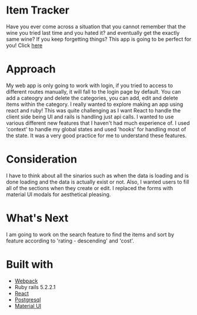 # Item Tracker

Have you ever come across a situation that you cannot remember that the wine you tried last time and you hated it? and eventually get the exactly same wine? If you keep forgetting things? This app is going to be perfect for you! Click [here](https://fierce-coast-17597.herokuapp.com/)

# Approach

My web app is only going to work with login, if you tried to access to different routes manually, it will fall to the login page by default.
You can add a cateogry and delete the categories, you can add, edit and delete items within the category.
I really wanted to explore making an app using react and ruby! This was quite challenging as I want React to handle the client side being UI and rails is handling just api calls. I wanted to use various different new features that I haven't had much experience of. I used 'context' to handle my global states and used 'hooks' for handling most of the state. It was a very good practice for me to understand these features.

# Consideration

I have to think about all the sinarios such as when the data is loading and is done loading and the data is actually exist or not. Also, I wanted users to fill all of the sections when they create or edit. I replaced the forms with material UI modals for aesthetical pleasing. 


# What's Next

I am going to work on the search feature to find the items and sort by feature according to 'rating - descending' and 'cost'.

# Built with
* [Webpack](https://medium.com/@zayneabraham/how-to-create-a-react-app-with-ruby-on-rails-548366a90185?fbclid=IwAR1hWTSQ6CjtEa98VQj_-jEgnrYA1ym_jto7WHjqoryAX3IRHMS9kP2VEA8)
* Ruby rails 5.2.2.1
* [React](https://reactjs.org/docs/getting-started.html)
* [Postgresql](http://www.postgresqltutorial.com/install-postgresql/)
* [Material UI](https://material-ui.com/)

